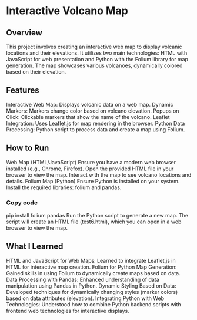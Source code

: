 # Interactive Volcano Map
## Overview
This project involves creating an interactive web map to display volcanic locations and their elevations. It utilizes two main technologies: HTML with JavaScript for web presentation and Python with the Folium library for map generation. The map showcases various volcanoes, dynamically colored based on their elevation.

## Features
Interactive Web Map: Displays volcanic data on a web map.
Dynamic Markers: Markers change color based on volcano elevation.
Popups on Click: Clickable markers that show the name of the volcano.
Leaflet Integration: Uses Leaflet.js for map rendering in the browser.
Python Data Processing: Python script to process data and create a map using Folium.
## How to Run
Web Map (HTML/JavaScript)
Ensure you have a modern web browser installed (e.g., Chrome, Firefox).
Open the provided HTML file in your browser to view the map.
Interact with the map to see volcano locations and details.
Folium Map (Python)
Ensure Python is installed on your system.
Install the required libraries: folium and pandas.
### Copy code
pip install folium pandas
Run the Python script to generate a new map.
The script will create an HTML file (test6.html), which you can open in a web browser to view the map.
## What I Learned
HTML and JavaScript for Web Maps: Learned to integrate Leaflet.js in HTML for interactive map creation.
Folium for Python Map Generation: Gained skills in using Folium to dynamically create maps based on data.
Data Processing with Pandas: Enhanced understanding of data manipulation using Pandas in Python.
Dynamic Styling Based on Data: Developed techniques for dynamically changing styles (marker colors) based on data attributes (elevation).
Integrating Python with Web Technologies: Understood how to combine Python backend scripts with frontend web technologies for interactive displays.
